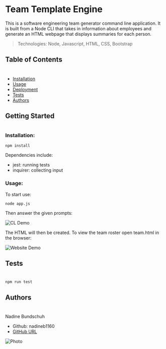 # Team Template Engine
This is a software engineering team generator command line application. It is built from a Node CLI that takes in information about employees and generate an HTML webpage that displays summaries for each person. 
>Technologies:
Node, Javascript, HTML, CSS, Bootstrap
## Table of Contents
#
- [Installation](#installation)
- [Usage](#usage)
- [Deployment](#deployment)
- [Tests](#tests)
- [Authors](#authors)
## Getting Started
#
### Installation:
```
npm install
```
Dependencies include: 
- jest: running tests 
- inquirer: collecting input
### Usage:

To start use:
```
node app.js
```
Then answer the given prompts:

![CL Demo](demo/Cl_demo.gif)

The HTML will then be created. To view the team roster open team.html in the browser:

![Website Demo](demo/demo.gif)


## Tests
#
```
npm run test
```

## Authors
#
Nadine Bundschuh

- Github: nadineb1160
- [GitHub URL](https://github.com/nadineb1160)

![Photo](https://avatars3.githubusercontent.com/u/23265256?v=4)
